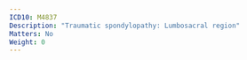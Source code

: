```yaml
---
ICD10: M4837
Description: "Traumatic spondylopathy: Lumbosacral region"
Matters: No
Weight: 0
---
```


